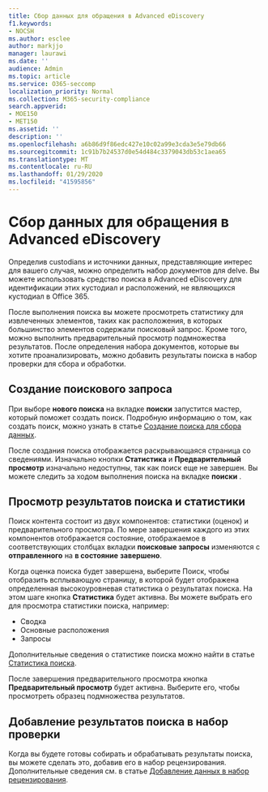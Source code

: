```yaml
---
title: Сбор данных для обращения в Advanced eDiscovery
f1.keywords:
- NOCSH
ms.author: esclee
author: markjjo
manager: laurawi
ms.date: ''
audience: Admin
ms.topic: article
ms.service: O365-seccomp
localization_priority: Normal
ms.collection: M365-security-compliance
search.appverid:
- MOE150
- MET150
ms.assetid: ''
description: ''
ms.openlocfilehash: a6b86d9f86edc427e10c02a99e3cda3e5e79db66
ms.sourcegitcommit: 1c91b7b24537d0e54d484c3379043db53c1aea65
ms.translationtype: MT
ms.contentlocale: ru-RU
ms.lasthandoff: 01/29/2020
ms.locfileid: "41595856"
---
```

# <a name="collect-data-for-a-case-in-advanced-ediscovery"></a>Сбор данных для обращения в Advanced eDiscovery

Определив custodians и источники данных, представляющие интерес для вашего случая, можно определить набор документов для delve. Вы можете использовать средство поиска в Advanced eDiscovery для идентификации этих кустодиал и расположений, не являющихся кустодиал в Office 365.

После выполнения поиска вы можете просмотреть статистику для извлеченных элементов, таких как расположения, в которых большинство элементов содержали поисковый запрос. Кроме того, можно выполнить предварительный просмотр подмножества результатов. После определения набора документов, которые вы хотите проанализировать, можно добавить результаты поиска в набор проверки для сбора и обработки.

## <a name="create-a-search"></a>Создание поискового запроса

При выборе **нового поиска** на вкладке **поиски** запустится мастер, который поможет создать поиск. Подробную информацию о том, как создать поиск, можно узнать в статье [Создание поиска для сбора данных](create-search-to-collect-data.md).

После создания поиска отображается раскрывающаяся страница со сведениями. Изначально кнопки **Статистика** и **Предварительный просмотр** изначально недоступны, так как поиск еще не завершен. Вы можете следить за ходом выполнения поиска на вкладке **поиски** .

## <a name="view-search-results-and-statistics"></a>Просмотр результатов поиска и статистики

Поиск контента состоит из двух компонентов: статистики (оценок) и предварительного просмотра. По мере завершения каждого из этих компонентов отображается состояние, отображаемое в соответствующих столбцах вкладки **поисковые запросы** изменяются с **отправленного** на **в состояние** **завершено**.

Когда оценка поиска будет завершена, выберите Поиск, чтобы отобразить всплывающую страницу, в которой будет отображена определенная высокоуровневая статистика о результатах поиска. На этом шаге кнопка **Статистика** будет активна. Вы можете выбрать его для просмотра статистики поиска, например:

- Сводка
- Основные расположения
- Запросы

Дополнительные сведения о статистике поиска можно найти в статье [Статистика поиска](search-statistics.md).

После завершения предварительного просмотра кнопка **Предварительный просмотр** будет активна. Выберите его, чтобы просмотреть образец подмножества результатов.

## <a name="adding-search-results-to-a-review-set"></a>Добавление результатов поиска в набор проверки

Когда вы будете готовы собирать и обрабатывать результаты поиска, вы можете сделать это, добавив его в набор рецензирования. Дополнительные сведения см. в статье [Добавление данных в набор рецензирования](add-data-to-review-set.md).
